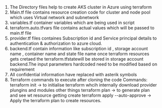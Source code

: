 1. The Directory files help to create AKS cluster in Azure using terraform
2. Main.tf file contains resource creation code for cluster and node pool which uses Virtual network and subnetwork
3. variables.tf container variables which are being used in script
4. terraform.auto.tfvars file contains actual values which will be passed to main.tf file
5. provider.tf files containes Subscription id and Service principal details to authentication & authorization to azure cloud.
6. backend.tf contain information like subscription id , storage account name , container name and state file name once terraform resources gets cretaed the terraform.tfstatewill be stored in storage account backend.The input parameters hardcoded need to be modified based on requirement
7. All confidential information have replaced with asterik symbols
8. Terraform commands to execute after cloning the code Commands:
terraform init -> to initialise terraform whcih internally download provider plungins and modules other things
terraform plan -> to generate plan and see wt resource getting create
terraform apply --auto-approve -> Apply the terraform plan to create resources.